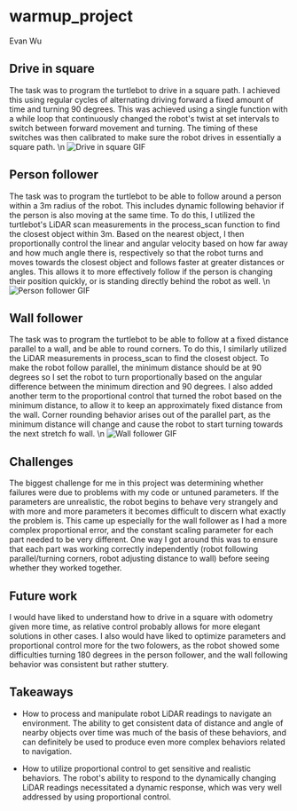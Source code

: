 # warmup_project
Evan Wu

## Drive in square 
The task was to program the turtlebot to drive in a square path. I achieved this
using regular cycles of alternating driving forward a fixed amount of time and
turning 90 degrees. This was achieved using a single function with a while loop
that continuously changed the robot's twist at set intervals to switch between
forward movement and turning. The timing of these switches was then calibrated
to make sure the robot drives in essentially a square path.
\n
![Drive in square GIF](./gifs/drive_square.gif)  

## Person follower
The task was to program the turtlebot to be able to follow around a person within 
a 3m radius of the robot. This includes dynamic following behavior if the person 
is also moving at the same time. To do this, I utilized the turtlebot's LiDAR 
scan measurements in the process_scan function to find the closest object within 3m. 
Based on the nearest object, I then proportionally control the linear and angular 
velocity based on how far away and how much angle there is, respectively so that the 
robot turns and moves towards the closest object and follows faster at greater 
distances or angles. This allows it to more effectively follow if the person is 
changing their position quickly, or is standing directly behind the robot as well. 
\n
![Person follower GIF](./gifs/person_follower.gif)

## Wall follower
The task was to program the turtlebot to be able to follow at a fixed distance 
parallel to a wall, and be able to round corners. To do this, I similarly utilized
the LiDAR measurements in process_scan to find the closest object. To make the robot
follow parallel, the minimum distance should be at 90 degrees so I set the robot to
turn proportionally based on the angular difference between the minimum direction
and 90 degrees. I also added another term to the proportional control that turned 
the robot based on the minimum distance, to allow it to keep an approximately fixed 
distance from the wall. Corner rounding behavior arises out of the parallel part, as 
the minimum distance will change and cause the robot to start turning towards the 
next stretch fo wall. 
\n
![Wall follower GIF](./gifs/wall_follower.gif)

## Challenges
The biggest challenge for me in this project was determining whether failures were
due to problems with my code or untuned parameters. If the parameters are 
unrealistic, the robot begins to behave very strangely and with more and more 
parameters it becomes difficult to discern what exactly the problem is. This came
up especially for the wall follower as I had a more complex proportional error, and 
the constant scaling parameter for each part needed to be very different. One way I
got around this was to ensure that each part was working correctly independently
(robot following parallel/turning corners, robot adjusting distance to wall) before
seeing whether they worked together. 

## Future work
I would have liked to understand how to drive in a square with odometry given more 
time, as relative control probably allows for more elegant solutions in other cases.
I also would have liked to optimize parameters and proportional control more for the 
two folowers, as the robot showed some difficulties turning 180 degrees in the person 
follower, and the wall following behavior was consistent but rather stuttery. 

## Takeaways
* How to process and manipulate robot LiDAR readings to navigate an environment. 
The ability to get consistent data of distance and angle of nearby objects over time
was much of the basis of these behaviors, and can definitely be used to produce even
more complex behaviors related to navigation. 

* How to utilize proportional control to get sensitive and realistic behaviors. 
The robot's ability to respond to the dynamically changing LiDAR readings 
necessitated a dynamic response, which was very well addressed by using 
proportional control. 
